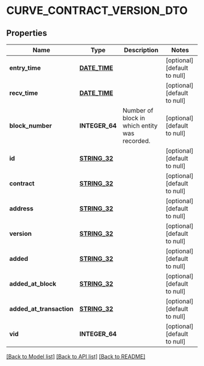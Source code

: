 # CURVE_CONTRACT_VERSION_DTO

## Properties
Name | Type | Description | Notes
------------ | ------------- | ------------- | -------------
**entry_time** | [**DATE_TIME**](DATE_TIME.md) |  | [optional] [default to null]
**recv_time** | [**DATE_TIME**](DATE_TIME.md) |  | [optional] [default to null]
**block_number** | **INTEGER_64** | Number of block in which entity was recorded. | [optional] [default to null]
**id** | [**STRING_32**](STRING_32.md) |  | [optional] [default to null]
**contract** | [**STRING_32**](STRING_32.md) |  | [optional] [default to null]
**address** | [**STRING_32**](STRING_32.md) |  | [optional] [default to null]
**version** | [**STRING_32**](STRING_32.md) |  | [optional] [default to null]
**added** | [**STRING_32**](STRING_32.md) |  | [optional] [default to null]
**added_at_block** | [**STRING_32**](STRING_32.md) |  | [optional] [default to null]
**added_at_transaction** | [**STRING_32**](STRING_32.md) |  | [optional] [default to null]
**vid** | **INTEGER_64** |  | [optional] [default to null]

[[Back to Model list]](../README.md#documentation-for-models) [[Back to API list]](../README.md#documentation-for-api-endpoints) [[Back to README]](../README.md)


